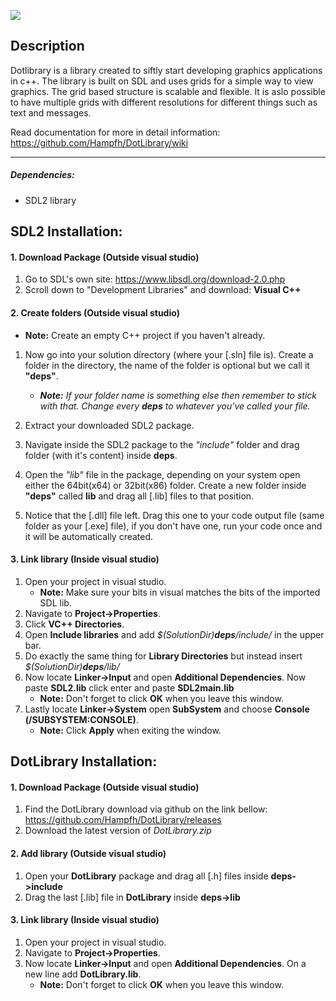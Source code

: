 ![](https://hampus.hallkvist.org/img/dotLib.png)

## Description
Dotlibrary is a library created to siftly start developing graphics applications in c++. The library is built on SDL and uses grids for a simple way to view graphics. The grid based structure is scalable and flexible. It is aslo possible to have multiple grids with different resolutions for different things such as text and messages.

Read documentation for more in detail information: https://github.com/Hampfh/DotLibrary/wiki
 ***
##### Dependencies:
* SDL2 library

## SDL2 Installation:
#### 1. Download Package (Outside visual studio)
  1. Go to SDL's own site: https://www.libsdl.org/download-2.0.php
  2. Scroll down to "Development Libraries" and download: 
   **Visual C++**

#### 2. Create folders (Outside visual studio)
  * **Note:** Create an empty C++ project if you haven't already.
  1. Now go into your solution directory (where your [.sln] file is).
Create a folder in the directory, the name of the folder is optional but we call it **"deps"**. 
     * _**Note:** If your folder name is something else then remember to stick with that. Change every **deps** to whatever you've called your file._

  2. Extract your downloaded SDL2 package.
  3. Navigate inside the SDL2 package to the _"include"_ folder and drag folder (with it's content) inside **deps**.
  4. Open the _"lib"_ file in the package, depending on your system open either the 64bit(x64) or 32bit(x86) folder.
Create a new folder inside **"deps"** called **lib** and drag all [.lib] files to that position.
  5. Notice that the [.dll] file left. Drag this one to your code output file (same folder as your [.exe] file), if you don't have one, run your code once and it will be automatically created. 

#### 3. Link library (Inside visual studio)
  1. Open your project in visual studio. 
     * **Note:** Make sure your bits in visual matches the bits of the imported SDL lib.
  2. Navigate to **Project->Properties**. 
  3. Click **VC++ Directories**. 
  4. Open **Include libraries** and add _$(SolutionDir)**deps**/include/_ in the upper bar. 
  5. Do exactly the same thing for **Library Directories** but instead insert _$(SolutionDir)**deps**/lib/_
  6. Now locate **Linker->Input** and open **Additional Dependencies**. Now paste **SDL2.lib** click enter and paste **SDL2main.lib**
     * **Note:** Don't forget to click **OK** when you leave this window.
  7. Lastly locate **Linker->System** open **SubSystem** and choose **Console (/SUBSYSTEM:CONSOLE)**.
     * **Note:** Click **Apply** when exiting the window.


## DotLibrary Installation:
#### 1. Download Package (Outside visual studio)
  1. Find the DotLibrary download via github on the link bellow: https://github.com/Hampfh/DotLibrary/releases
  2. Download the latest version of _DotLibrary.zip_

#### 2. Add library (Outside visual studio)
  1. Open your **DotLibrary** package and drag all [.h] files inside **deps->include**
  2. Drag the last [.lib] file in **DotLibrary** inside **deps->lib**

#### 3. Link library (Inside visual studio)
  1. Open your project in visual studio. 
  2. Navigate to **Project->Properties**. 
  3. Now locate **Linker->Input** and open **Additional Dependencies**. On a new line add **DotLibrary.lib**.
     * **Note:** Don't forget to click **OK** when you leave this window.
